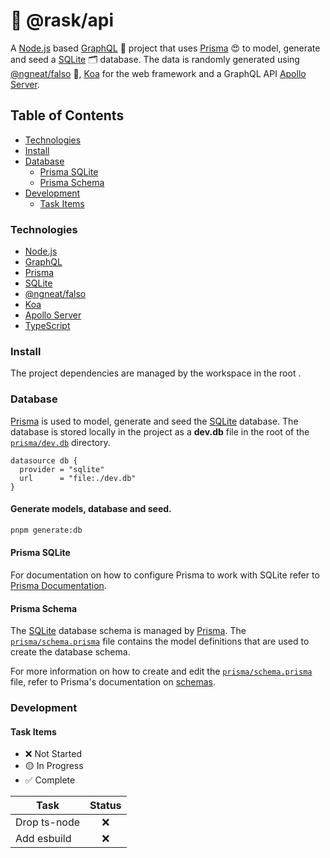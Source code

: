 # 🐇 @rask/api

A [Node.js](1) based [GraphQL](2) 🦄 project that uses [Prisma](3) 😍 to model, generate and seed a [SQLite](4) 🗂️ database. The data is randomly generated using [@ngneat/falso](4) 🎲, [Koa]() for the web framework and a GraphQL API [Apollo Server](5).

[1]: https://nodejs.org/en
[2]: https://graphql.org/
[3]: https://www.prisma.io
[4]: https://sqlite.org/index.html
[5]: https://ngneat.github.io/falso/
[6]: https://koajs.com/
[7]: https://www.apollographql.com/docs/apollo-server

## Table of Contents

- [Technologies](#technologies)
- [Install](#install)
- [Database](#database)
  - [Prisma SQLite]()
  - [Prisma Schema](#📐-prisma-schema)
- [Development](#development)
  - [Task Items](#task-items)

### Technologies

- [Node.js](https://nodejs.org/en)
- [GraphQL](https://graphql.org/)
- [Prisma](https://www.prisma.io)
- [SQLite](https://sqlite.org/index.html)
- [@ngneat/falso](https://ngneat.github.io/falso/)
- [Koa](https://koajs.com/)
- [Apollo Server](https://www.apollographql.com/docs/apollo-server)
- [TypeScript](https://typescriptlang.org)

### Install

The project dependencies are managed by the workspace in the root
.

### Database

[Prisma](1) is used to model, generate and seed the [SQLite](2) database. The database is stored locally in the project as a **dev.db** file in the root of the [`prisma/dev.db`](3) directory.

```prisma
datasource db {
  provider = "sqlite"
  url      = "file:./dev.db"
}
```

[1]: https://www.prisma.io
[2]: https://sqlite.org/index.html
[3]: /prisma/dev.db

#### Generate models, database and seed.

```bash
pnpm generate:db
```

#### Prisma SQLite

For documentation on how to configure Prisma to work with SQLite refer to [Prisma Documentation](https://www.prisma.io/docs/concepts/database-connectors/sqlite).

#### Prisma Schema

The [SQLite](1) database schema is managed by [Prisma](2). The [`prisma/schema.prisma`](3s) file contains the model definitions that are used to create the database schema.

For more information on how to create and edit the [`prisma/schema.prisma`](3) file, refer to Prisma's documentation on [schemas](4).

[1]: https://sqlite.org/index.html
[2]: https://www.prisma.io
[3]: /prisma/schema.prisma
[4]: https://www.prisma.io/docs/reference/api-reference/prisma-schema-reference

### Development

#### Task Items

- ❌ Not Started
- 🟡 In Progress
- ✅ Complete

| Task         | Status |
| ------------ | :----: |
| Drop ts-node |   ❌   |
| Add esbuild  |   ❌   |

